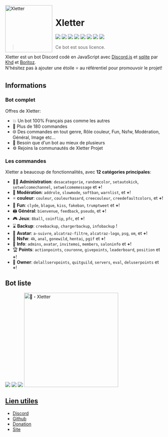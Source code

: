 <img width="150" height="150" align="left" style="float: left; margin: 0 10px 0 0;" alt="Xletter" src="https://i.imgur.com/6UGnTd9.png">  

# Xletter

[![](https://img.shields.io/discord/766318515619102730.svg?logo=discord&colorB=7289DA)](https://discord.gg/aGP5kvxFEc)
[![](https://img.shields.io/badge/discord.js-v12.4.1-blue.svg?logo=npm)](https://discord.js.org/)
[![](https://img.shields.io/badge/nodejs-14.15.0-green.svg)](https://www.nodejs.org)
[![](https://img.shields.io/badge/patreon-donation-orange.svg)](https://www.patreon.com/XletterBot)
[![](https://top.gg/api/widget/status/774652242787041310.svg)](https://top.gg/bot/746860347113340938)
[![](https://top.gg/api/widget/upvotes/774652242787041310.svg)](https://top.gg/bot/746860347113340938)
[![](https://top.gg/api/widget/servers/774652242787041310.svg)](https://top.gg/bot/746860347113340938)
[![](https://top.gg/api/widget/owner/774652242787041310.svg)](https://top.gg/bot/746860347113340938)

> Ce bot est sous licence.

Xletter est un bot Discord codé en JavaScript avec [Discord.js](https://discord.js.org) et [sqlite](https://www.sqlite.org) par [Khd](https://github.com/KhdDev) et [Boritoz](https://github.com/Boritoz).  
N'hésitez pas à ajouter une étoile ⭐ au référentiel pour promouvoir le projet!
## Informations

### Bot complet

Offres de Xletter:
* 💥 Un bot 100% Français pas comme les autres
* 💯 Plus de 180 commandes
* 🌐 Des commandes en tout genre, Rôle couleur, Fun, Nsfw, Modération, Général, Image etc...
* 🤩 Besoin que d'un bot au mieux de plusieurs
* ⚙️ Rejoins la communautés de Xletter Projet

### Les commandes

Xletter a beaucoup de fonctionnalités, avec **12 catégories principales**:

*   👩‍💼 **Administration**: `desacategorie`, `randomcolor`, `setautokick`, `setwelcomechannel`, `setwelcomemessage` et **+**! 
*   🚓 **Modération**: `addrole`, `slowmode`, `softban`, `warnlist`, et **+**! 
*   ⭐ **couleur**: `couleur`, `couleurhasard`, `creecouleur`, `creedefaultcolors`, et **+**! 
*   🎲 **Fun**: `clyde`, `blague`, `kiss`, `fakeban`, `trumptweet` et **+**! 
*   🖨️ **Général**: `bienvenue`, `feedback`, `pseudo`, et **+**! 
*   🎮 **Jeux**: `8ball`, `coinflip`, `pfc`, et **+**! 
*   ⌛ **Backup**: `creebackup`, `chargerbackup`, `infobackup` ! 
*   👤 **Avatar**: `a-suivre`, `alcatraz-filtre`, `alcatraz-logo`, `psg`, `om`, et **+**! 
*   🔞 **Nsfw**: `4k`, `anal`, `gonewild`, `hentai`, `pgif` et **+**! 
*   🔔 **Info**: `admins`, `avatar`, `invitemoi`, `members`, `saloninfo` et **+**! 
*   🏆 **Points**: `actionpoints`, `couronne`, `givepoints`, `leaderboard`, `position` et **+**! 
*   👑 **Owner**: `delallservpoints`, `quitguild`, `servers`, `eval`, `deluserpoints` et **+**! 


## Bot liste
[![](https://top.gg/api/widget/746860347113340938.svg)](https://top.gg/bot/746860347113340938) [![](https://infinitybotlist.com/bots/746860347113340938/widget?size=small)](https://infinitybotlist.com/bots/746860347113340938) [![](https://discord.boats/api/widget/746860347113340938)](https://discord.boats/bot/746860347113340938) <a href="https://voidbots.net/bot/746860347113340938" >
  <img src="https://voidbots.net/api/embed/746860347113340938" width="300" alt="🌟・Xletter" />



## Lien utiles

*   [Discord](https://discord.gg/CJweKv8MBf)
*   [Github](https://github.com/KhdDev/xletter)
*   [Donation](https://www.patreon.com/XLetterBot)
*   [Site](https://xletter-bot.com)


